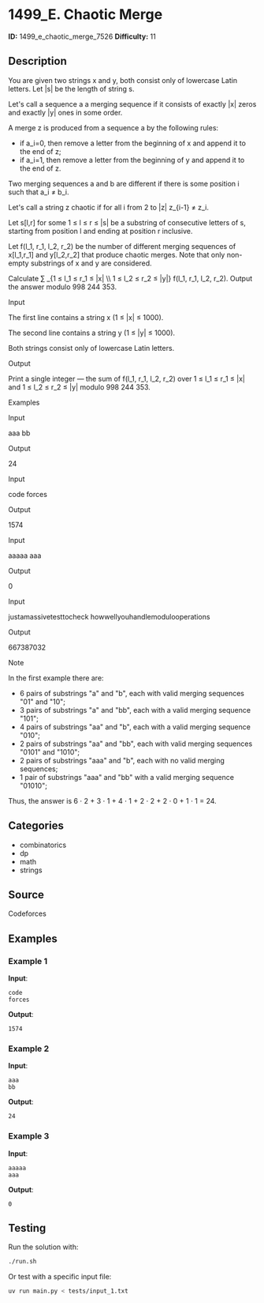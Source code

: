 # 1499_E. Chaotic Merge

**ID:** 1499_e_chaotic_merge_7526
**Difficulty:** 11

## Description

You are given two strings x and y, both consist only of lowercase Latin letters. Let |s| be the length of string s.

Let's call a sequence a a merging sequence if it consists of exactly |x| zeros and exactly |y| ones in some order.

A merge z is produced from a sequence a by the following rules: 

  * if a_i=0, then remove a letter from the beginning of x and append it to the end of z; 
  * if a_i=1, then remove a letter from the beginning of y and append it to the end of z. 



Two merging sequences a and b are different if there is some position i such that a_i ≠ b_i.

Let's call a string z chaotic if for all i from 2 to |z| z_{i-1} ≠ z_i.

Let s[l,r] for some 1 ≤ l ≤ r ≤ |s| be a substring of consecutive letters of s, starting from position l and ending at position r inclusive.

Let f(l_1, r_1, l_2, r_2) be the number of different merging sequences of x[l_1,r_1] and y[l_2,r_2] that produce chaotic merges. Note that only non-empty substrings of x and y are considered.

Calculate ∑ _{1 ≤ l_1 ≤ r_1 ≤ |x| \\\ 1 ≤ l_2 ≤ r_2 ≤ |y|} f(l_1, r_1, l_2, r_2). Output the answer modulo 998 244 353.

Input

The first line contains a string x (1 ≤ |x| ≤ 1000).

The second line contains a string y (1 ≤ |y| ≤ 1000).

Both strings consist only of lowercase Latin letters.

Output

Print a single integer — the sum of f(l_1, r_1, l_2, r_2) over 1 ≤ l_1 ≤ r_1 ≤ |x| and 1 ≤ l_2 ≤ r_2 ≤ |y| modulo 998 244 353.

Examples

Input


aaa
bb


Output


24


Input


code
forces


Output


1574


Input


aaaaa
aaa


Output


0


Input


justamassivetesttocheck
howwellyouhandlemodulooperations


Output


667387032

Note

In the first example there are: 

  * 6 pairs of substrings "a" and "b", each with valid merging sequences "01" and "10"; 
  * 3 pairs of substrings "a" and "bb", each with a valid merging sequence "101"; 
  * 4 pairs of substrings "aa" and "b", each with a valid merging sequence "010"; 
  * 2 pairs of substrings "aa" and "bb", each with valid merging sequences "0101" and "1010"; 
  * 2 pairs of substrings "aaa" and "b", each with no valid merging sequences; 
  * 1 pair of substrings "aaa" and "bb" with a valid merging sequence "01010"; 



Thus, the answer is 6 ⋅ 2 + 3 ⋅ 1 + 4 ⋅ 1 + 2 ⋅ 2 + 2 ⋅ 0 + 1 ⋅ 1 = 24.

## Categories

- combinatorics
- dp
- math
- strings

## Source

Codeforces

## Examples

### Example 1

**Input**:
```
code
forces
```

**Output**:
```
1574
```

### Example 2

**Input**:
```
aaa
bb
```

**Output**:
```
24
```

### Example 3

**Input**:
```
aaaaa
aaa
```

**Output**:
```
0
```


## Testing

Run the solution with:

```bash
./run.sh
```

Or test with a specific input file:

```bash
uv run main.py < tests/input_1.txt
```
